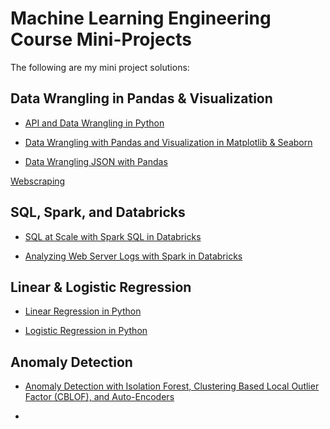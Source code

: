 # Machine Learning Engineering Course Mini-Projects

The following are my mini project solutions:

## Data Wrangling in Pandas & Visualization

- [API and Data Wrangling in Python](https://github.com/ConstanzaSchibber/mec-mini-projects/blob/master/mec-3.4.1-api-mini-project/api_data_wrangling_mini_project_ANSWER.ipynb)

- [Data Wrangling with Pandas and Visualization in Matplotlib & Seaborn](https://github.com/ConstanzaSchibber/mec-mini-projects/blob/master/mec-5.3.10-data-wranging-with-pandas-mini-project/ANSWER_Mini_Project_Data_Wrangling_Pandas.ipynb)

- [Data Wrangling JSON with Pandas](https://github.com/ConstanzaSchibber/mec-mini-projects/blob/master/mec-5.4.4-json-data-wrangling-mini-project/ANSWER_Mini_Project_Wrangling_Json_Exercise.ipynb)

[Webscraping](https://github.com/ConstanzaSchibber/mec-mini-projects/tree/master/mec-5.5.4-webscraping-project)

## SQL, Spark, and Databricks

- [SQL at Scale with Spark SQL in Databricks](https://github.com/ConstanzaSchibber/mec-mini-projects/blob/master/mec-5_6_6-sql-at-scale-with-spark-mini-project/Mini_Project_SQL_with_Spark.ipynb)

- [Analyzing Web Server Logs with Spark in Databricks](https://github.com/ConstanzaSchibber/mec-mini-projects/blob/master/mec-6.4.1-data-wrangling-at-scale-with-spark/Mini_Project_Data_Wrangling_at_Scale_with_Spark.ipynb)

## Linear & Logistic Regression

- [Linear Regression in Python](https://github.com/ConstanzaSchibber/mec-mini-projects/blob/master/mec-11.4.1-linear-regression-mini-project/ANSWER_Mini_Project_Linear_Regression.ipynb)

- [Logistic Regression in Python](https://github.com/ConstanzaSchibber/mec-mini-projects/blob/master/mec-12.4.2-logistic-regression-mini-project/ANSWER_Mini_Project_Logistic_Regression.ipynb)

## Anomaly Detection

- [Anomaly Detection with Isolation Forest, Clustering Based Local Outlier Factor (CBLOF), and Auto-Encoders ](https://github.com/ConstanzaSchibber/mec-mini-projects/blob/master/mec-16.4.1-anomaly-detection-mini-project/ANSWER_Mini_Project_Anomaly_Detection.ipynb)

-
